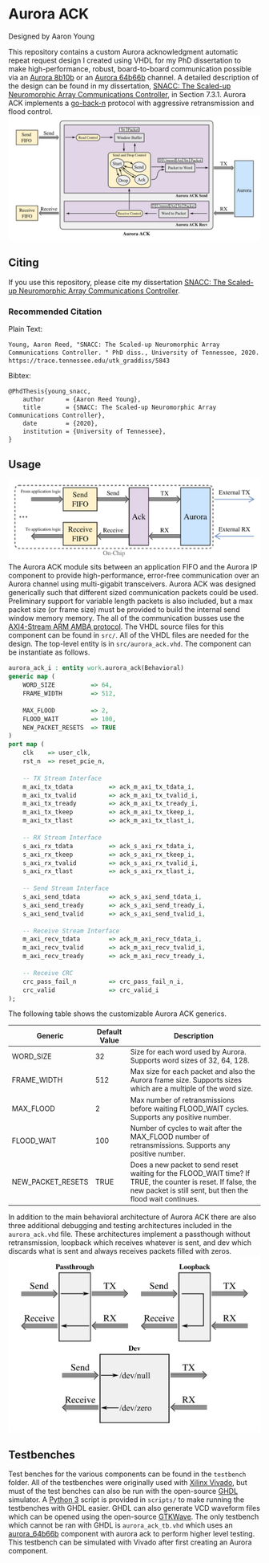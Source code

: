 # Aurora ACK
Designed by Aaron Young

This repository contains a custom Aurora acknowledgment automatic repeat request design I created using VHDL for my PhD dissertation to make high-performance, robust, board-to-board communication possible via an [Aurora 8b10b](https://www.xilinx.com/products/intellectual-property/aurora8b10b.html) or an [Aurora 64b66b](https://www.xilinx.com/products/intellectual-property/aurora64b66b.html) channel. A detailed description of the design can be found in my dissertation, [SNACC: The Scaled-up Neuromorphic Array Communications Controller](https://trace.tennessee.edu/utk_graddiss/5843/), in Section 7.3.1. Aurora ACK implements a [go-back-n](https://en.wikipedia.org/wiki/Sliding_window_protocol) protocol with aggressive retransmission and flood control.
![aurora ack design](img/ack-design.png)

## Citing

If you use this repository, please cite my dissertation [SNACC: The Scaled-up Neuromorphic Array Communications Controller](https://trace.tennessee.edu/utk_graddiss/5843/).

### Recommended Citation 

Plain Text:

    Young, Aaron Reed, "SNACC: The Scaled-up Neuromorphic Array Communications Controller. " PhD diss., University of Tennessee, 2020.
    https://trace.tennessee.edu/utk_graddiss/5843

Bibtex:

    @PhdThesis{young_snacc,
        author      = {Aaron Reed Young},
        title       = {SNACC: The Scaled-up Neuromorphic Array Communications Controller},
        date        = {2020},
        institution = {University of Tennessee},
    }

## Usage
![usage of aurora ack](img/ack-top.png)
The Aurora ACK module sits between an application FIFO and the Aurora IP component to provide high-performance, error-free communication over an Aurora channel using multi-gigabit transceivers. Aurora ACK was designed generically such that different sized communication packets could be used. Preliminary support for variable length packets is also included, but a max packet size (or frame size) must be provided to build the internal send window memory memory. The all of the communication busses use the [AXI4-Stream ARM AMBA protocol](https://static.docs.arm.com/ihi0051/a/IHI0051A_amba4_axi4_stream_v1_0_protocol_spec.pdf). The VHDL source files for this component can be found in `src/`. All of the VHDL files are needed for the design. The top-level entity is in `src/aurora_ack.vhd`. The component can be instantiate as follows.

```vhdl
aurora_ack_i : entity work.aurora_ack(Behavioral)
generic map (
    WORD_SIZE          => 64,
    FRAME_WIDTH        => 512,

    MAX_FLOOD          => 2,
    FLOOD_WAIT         => 100,
    NEW_PACKET_RESETS  => TRUE
)
port map (
    clk    => user_clk,
    rst_n  => reset_pcie_n,

    -- TX Stream Interface
    m_axi_tx_tdata          => ack_m_axi_tx_tdata_i,
    m_axi_tx_tvalid         => ack_m_axi_tx_tvalid_i,
    m_axi_tx_tready         => ack_m_axi_tx_tready_i,
    m_axi_tx_tkeep          => ack_m_axi_tx_tkeep_i,
    m_axi_tx_tlast          => ack_m_axi_tx_tlast_i,

    -- RX Stream Interface
    s_axi_rx_tdata          => ack_s_axi_rx_tdata_i,
    s_axi_rx_tkeep          => ack_s_axi_rx_tkeep_i,
    s_axi_rx_tvalid         => ack_s_axi_rx_tvalid_i,
    s_axi_rx_tlast          => ack_s_axi_rx_tlast_i,

    -- Send Stream Interface
    s_axi_send_tdata        => ack_s_axi_send_tdata_i,
    s_axi_send_tready       => ack_s_axi_send_tready_i,
    s_axi_send_tvalid       => ack_s_axi_send_tvalid_i,

    -- Receive Stream Interface
    m_axi_recv_tdata        => ack_m_axi_recv_tdata_i,
    m_axi_recv_tvalid       => ack_m_axi_recv_tvalid_i,
    m_axi_recv_tready       => ack_m_axi_recv_tready_i,

    -- Receive CRC
    crc_pass_fail_n         => crc_pass_fail_n_i,
    crc_valid               => crc_valid_i
);
```

The following table shows the customizable Aurora ACK generics.

| Generic           | Default Value | Description                                                                                                                                                                |
|-------------------|---------------|----------------------------------------------------------------------------------------------------------------------------------------------------------------------------|
| WORD_SIZE         | 32            | Size for each word used by Aurora. Supports word sizes of 32, 64, 128.                                                                                                     |
| FRAME_WIDTH       | 512           | Max size for each packet and also the Aurora frame size. Supports sizes which are a multiple of the word size.                                                             |
| MAX_FLOOD         | 2             | Max number of retransmissions before waiting FLOOD_WAIT cycles. Supports any positive number.                                                                              |
| FLOOD_WAIT        | 100           | Number of cycles to wait after the MAX_FLOOD number of retransmissions. Supports any positive number.                                                                      |
| NEW_PACKET_RESETS | TRUE          | Does a new packet to send reset waiting for the FLOOD_WAIT time? If TRUE, the counter is reset. If false, the new packet is still sent, but then the flood wait continues. |

In addition to the main behavioral architecture of Aurora ACK there are also three additional debugging and testing architectures included in the `aurora_ack.vhd` file. These architectures implement a passthough without retransmission, loopback which receives whatever is sent, and dev which discards what is sent and always receives packets filled with zeros. 
![architectures of aurora ack](img/ack-debug-design.png)

## Testbenches
Test benches for the various components can be found in the `testbench` folder. All of the testbenches were originally used with [Xilinx Vivado](https://www.xilinx.com/products/design-tools/vivado.html), but must of the test benches can also be run with the open-source [GHDL](http://ghdl.free.fr/) simulator. A [Python 3](https://www.python.org/) script is provided in `scripts/` to make running the testbenches with GHDL easier. GHDL can also generate VCD waveform files which can be opened using the open-source [GTKWave](http://gtkwave.sourceforge.net/). The only testbench which cannot be ran with GHDL is `aurora_ack_tb.vhd` which uses an [aurora_64b66b](https://www.xilinx.com/products/intellectual-property/aurora64b66b.html) component with aurora ack to perform higher level testing. This testbench can be simulated with Vivado after first creating an Aurora component.
